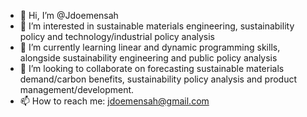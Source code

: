 - 👋 Hi, I’m @Jdoemensah
- 👀 I’m interested in sustainable materials engineering, sustainability policy and technology/industrial policy analysis
- 🌱 I’m currently learning linear and dynamic programming skills, alongside sustainability engineering and public policy analysis
- 💞️ I’m looking to collaborate on forecasting sustainable materials demand/carbon benefits, sustainability policy analysis and product management/development.  
- 📫 How to reach me: jdoemensah@gmail.com

<!---
Jdoemensah/Jdoemensah is a ✨ special ✨ repository because its `README.md` (this file) appears on your GitHub profile.
You can click the Preview link to take a look at your changes.
---
